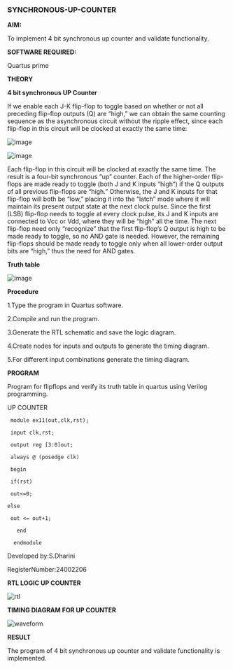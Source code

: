 ### SYNCHRONOUS-UP-COUNTER

**AIM:**

To implement 4 bit synchronous up counter and validate functionality.

**SOFTWARE REQUIRED:**

Quartus prime

**THEORY**

**4 bit synchronous UP Counter**

If we enable each J-K flip-flop to toggle based on whether or not all preceding flip-flop outputs (Q) are “high,” we can obtain the same counting sequence as the asynchronous circuit without the ripple effect, since each flip-flop in this circuit will be clocked at exactly the same time:

![image](https://github.com/naavaneetha/SYNCHRONOUS-UP-COUNTER/assets/154305477/d5db3fa0-e413-404c-b80e-b2f39d82e7e8)


![image](https://github.com/naavaneetha/SYNCHRONOUS-UP-COUNTER/assets/154305477/52cb61eb-d04b-442d-810c-31185a68410b)

Each flip-flop in this circuit will be clocked at exactly the same time.
The result is a four-bit synchronous “up” counter. Each of the higher-order flip-flops are made ready to toggle (both J and K inputs “high”) if the Q outputs of all previous flip-flops are “high.”
Otherwise, the J and K inputs for that flip-flop will both be “low,” placing it into the “latch” mode where it will maintain its present output state at the next clock pulse.
Since the first (LSB) flip-flop needs to toggle at every clock pulse, its J and K inputs are connected to Vcc or Vdd, where they will be “high” all the time.
The next flip-flop need only “recognize” that the first flip-flop’s Q output is high to be made ready to toggle, so no AND gate is needed.
However, the remaining flip-flops should be made ready to toggle only when all lower-order output bits are “high,” thus the need for AND gates.

**Truth table**

![image](https://github.com/user-attachments/assets/701d12b7-bfa8-4335-b344-1e7ead13b668)

**Procedure**

1.Type the program in Quartus software.

2.Compile and run the program.

3.Generate the RTL schematic and save the logic diagram.

4.Create nodes for inputs and outputs to generate the timing diagram.

5.For different input combinations generate the timing diagram.


**PROGRAM**

 Program for flipflops and verify its truth table in quartus using Verilog programming.

 UP COUNTER
   
     module ex11(out,clk,rst);
   
     input clk,rst;
   
     output reg [3:0]out;
   
     always @ (posedge clk)
   
     begin
   
     if(rst)
   
     out<=0;
   
    else 
   
     out <= out+1;
   
       end
      
      endmodule


Developed by:S.Dharini

RegisterNumber:24002206



**RTL LOGIC UP COUNTER**

![rtl](https://github.com/user-attachments/assets/bf9764c3-ea26-4e3e-8477-1f31e6af85a0)


**TIMING DIAGRAM FOR UP COUNTER**

![waveform](https://github.com/user-attachments/assets/827dad48-7a73-4352-b308-a3b246eb180e)


**RESULT**

The program of 4 bit synchronous up counter and validate functionality is implemented.

